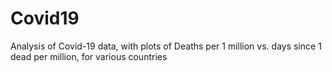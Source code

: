 # Covid19
Analysis of Covid-19 data, with plots of Deaths per 1 million vs. days since 1 dead per million, for various countries
